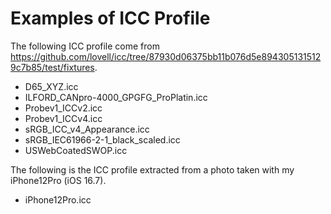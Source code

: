# Examples of ICC Profile

The following ICC profile come from https://github.com/lovell/icc/tree/87930d06375bb11b076d5e8943051315129c7b85/test/fixtures.

- D65_XYZ.icc
- ILFORD_CANpro-4000_GPGFG_ProPlatin.icc
- Probev1_ICCv2.icc
- Probev1_ICCv4.icc
- sRGB_ICC_v4_Appearance.icc
- sRGB_IEC61966-2-1_black_scaled.icc
- USWebCoatedSWOP.icc

The following is the ICC profile extracted from a photo taken with my iPhone12Pro (iOS 16.7).

- iPhone12Pro.icc

